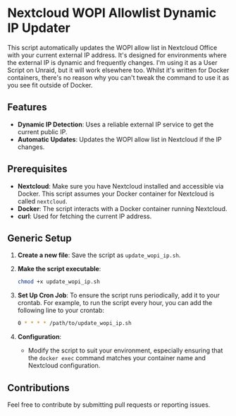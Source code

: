 # Nextcloud WOPI Allowlist Dynamic IP Updater

This script automatically updates the WOPI allow list in Nextcloud Office with your current external IP address. It's designed for environments where the external IP is dynamic and frequently changes. I'm using it as a User Script on Unraid, but it will work elsewhere too. Whilst it's written for Docker containers, there's no reason why you can't tweak the command to use it as you see fit outside of Docker.

## Features

- **Dynamic IP Detection**: Uses a reliable external IP service to get the current public IP.
- **Automatic Updates**: Updates the WOPI allow list in Nextcloud if the IP changes.

## Prerequisites

- **Nextcloud**: Make sure you have Nextcloud installed and accessible via Docker. This script assumes your Docker container for Nextcloud is called `nextcloud`.
- **Docker**: The script interacts with a Docker container running Nextcloud.
- **curl**: Used for fetching the current IP address.

## Generic Setup

1. **Create a new file**: Save the script as `update_wopi_ip.sh`.

2. **Make the script executable**:
    ```bash
    chmod +x update_wopi_ip.sh
    ```

3. **Set Up Cron Job**:
    To ensure the script runs periodically, add it to your crontab. For example, to run the script every hour, you can add the following line to your crontab:
    ```bash
    0 * * * * /path/to/update_wopi_ip.sh
    ```

4. **Configuration**:
    - Modify the script to suit your environment, especially ensuring that the `docker exec` command matches your container name and Nextcloud configuration.

## Contributions

Feel free to contribute by submitting pull requests or reporting issues.
